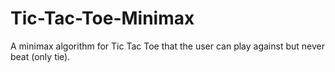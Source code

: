 # Tic-Tac-Toe-Minimax
A minimax algorithm for Tic Tac Toe that the user can play against but never beat (only tie). 
